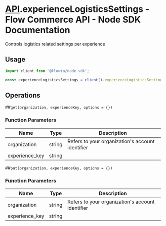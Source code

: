 # [API](README.md).experienceLogisticsSettings - Flow Commerce API - Node SDK Documentation

Controls logistics related settings per experience

## Usage

```JavaScript
import client from '@flowio/node-sdk';

const experienceLogisticsSettings = client().experienceLogisticsSettings;
```

## Operations

##`get(organization, experienceKey, options = {})`

### Function Parameters

| Name  | Type | Description |
| ---- | ---- | ---- |
| organization | string | Refers to your organization&#x27;s account identifier |
| experience_key | string |  |


##`put(organization, experienceKey, options = {})`

### Function Parameters

| Name  | Type | Description |
| ---- | ---- | ---- |
| organization | string | Refers to your organization&#x27;s account identifier |
| experience_key | string |  |


